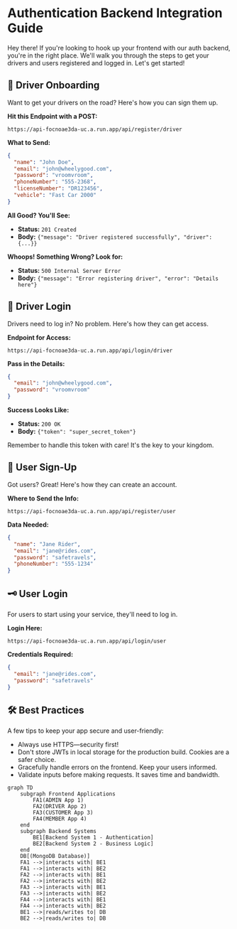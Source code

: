 
# Authentication Backend Integration Guide

Hey there! If you're looking to hook up your frontend with our auth backend, you're in the right place. We'll walk you through the steps to get your drivers and users registered and logged in. Let's get started!

## 🚗 Driver Onboarding

Want to get your drivers on the road? Here's how you can sign them up.

**Hit this Endpoint with a POST:**
```
https://api-focnoae3da-uc.a.run.app/api/register/driver
```

**What to Send:**
```json
{
  "name": "John Doe",
  "email": "john@wheelygood.com",
  "password": "vroomvroom",
  "phoneNumber": "555-2368",
  "licenseNumber": "DR123456",
  "vehicle": "Fast Car 2000"
}
```

**All Good? You'll See:**
- **Status:** `201 Created`
- **Body:** `{"message": "Driver registered successfully", "driver": {...}}`

**Whoops! Something Wrong? Look for:**
- **Status:** `500 Internal Server Error`
- **Body:** `{"message": "Error registering driver", "error": "Details here"}`

## 🔑 Driver Login

Drivers need to log in? No problem. Here's how they can get access.

**Endpoint for Access:**
```
https://api-focnoae3da-uc.a.run.app/api/login/driver
```

**Pass in the Details:**
```json
{
  "email": "john@wheelygood.com",
  "password": "vroomvroom"
}
```

**Success Looks Like:**
- **Status:** `200 OK`
- **Body:** `{"token": "super_secret_token"}`

Remember to handle this token with care! It's the key to your kingdom.

## 👥 User Sign-Up

Got users? Great! Here's how they can create an account.

**Where to Send the Info:**
```
https://api-focnoae3da-uc.a.run.app/api/register/user
```

**Data Needed:**
```json
{
  "name": "Jane Rider",
  "email": "jane@rides.com",
  "password": "safetravels",
  "phoneNumber": "555-1234"
}
```

## 🗝️ User Login

For users to start using your service, they'll need to log in.

**Login Here:**
```
https://api-focnoae3da-uc.a.run.app/api/login/user
```

**Credentials Required:**
```json
{
  "email": "jane@rides.com",
  "password": "safetravels"
}
```

## 🛠️ Best Practices

A few tips to keep your app secure and user-friendly:
- Always use HTTPS—security first!
- Don't store JWTs in local storage for the production build. Cookies are a safer choice.
- Gracefully handle errors on the frontend. Keep your users informed.
- Validate inputs before making requests. It saves time and bandwidth.


```mermaid
graph TD
    subgraph Frontend Applications
        FA1(ADMIN App 1)
        FA2(DRIVER App 2)
        FA3(CUSTOMER App 3)
        FA4(MEMBER App 4)
    end
    subgraph Backend Systems
        BE1[Backend System 1 - Authentication]
        BE2[Backend System 2 - Business Logic]
    end
    DB[(MongoDB Database)]
    FA1 -->|interacts with| BE1
    FA1 -->|interacts with| BE2
    FA2 -->|interacts with| BE1
    FA2 -->|interacts with| BE2
    FA3 -->|interacts with| BE1
    FA3 -->|interacts with| BE2
    FA4 -->|interacts with| BE1
    FA4 -->|interacts with| BE2
    BE1 -->|reads/writes to| DB
    BE2 -->|reads/writes to| DB
